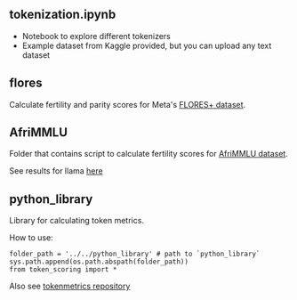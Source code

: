 ## tokenization.ipynb
- Notebook to explore different tokenizers
- Example dataset from Kaggle provided, but you can upload any text dataset

## flores
Calculate fertility and parity scores for Meta's [FLORES+ dataset](https://huggingface.co/datasets/openlanguagedata/flores_plus).

## AfriMMLU
Folder that contains script to calculate fertility scores for [AfriMMLU dataset](https://huggingface.co/datasets/masakhane/afrimmlu).

See results for llama [here](https://github.com/Hamza-Louzan/Llama_Fertility/tree/main)

## python_library
Library for calculating token metrics. 

How to use:
```
folder_path = '../../python_library' # path to `python_library`
sys.path.append(os.path.abspath(folder_path))
from token_scoring import *
```

Also see [tokenmetrics repository](https://github.com/ada-b-zhang/tokenmetrics)


